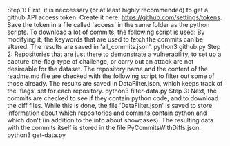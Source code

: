 Step 1: First, it is neccessary (or at least highly recommended) to get a github API access token. Create it here: https://github.com/settings/tokens. Save the token in a file called 'access' in the same folder as the python scripts. To download a lot of commits, the following script is used: By modifying it, the keywords that are used to fetch the commits can be altered. The results are saved in 'all_commits.json'.
python3 github.py
Step 2: Repositories that are just there to demonstrate a vulnerability, to set up a capture-the-flag-type of challenge, or carry out an attack are not desireable for the dataset. The repository name and the content of the readme.md file are checked with the following script to filter out some of those already. The results are saved in DataFilter.json, which keeps track of the 'flags' set for each repository.
python3 filter-data.py
Step 3: Next, the commits are checked to see if they contain python code, and to download the diff files. While this is done, the file 'DataFilter.json' is saved to store information about which repositories and commits contain python and which don't (in addition to the info about showcases). The resulting data with the commits itself is stored in the file PyCommitsWithDiffs.json.
python3 get-data.py
